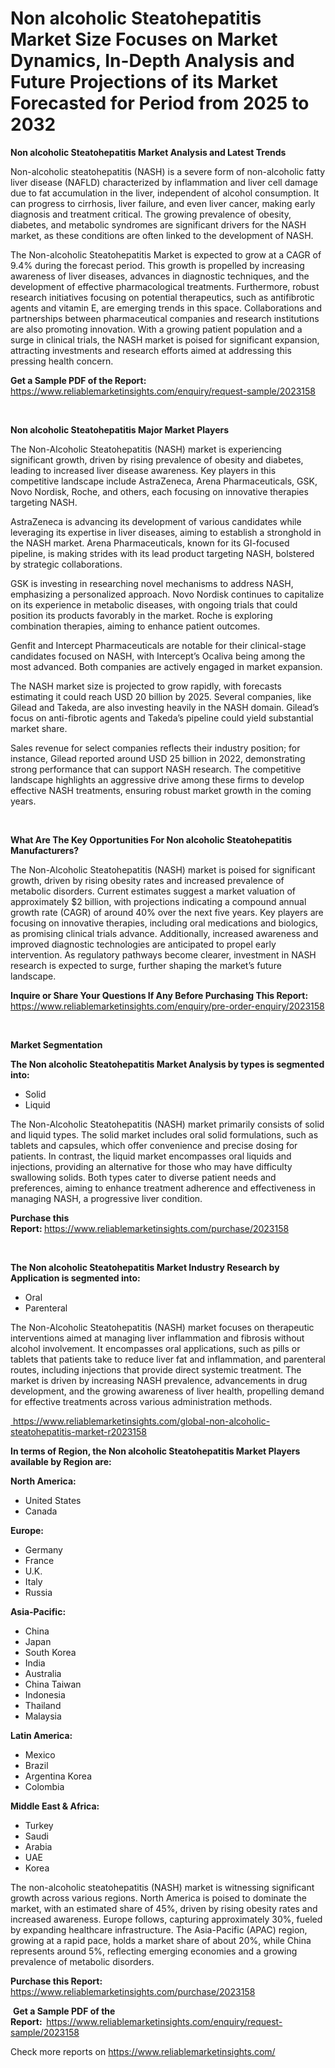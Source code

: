 <p><h1>Non alcoholic Steatohepatitis Market Size Focuses on Market Dynamics, In-Depth Analysis and Future Projections of its Market Forecasted for Period from 2025 to 2032</h1></p><p><strong>Non alcoholic Steatohepatitis Market Analysis and Latest Trends</strong></p>
<p><p>Non-alcoholic steatohepatitis (NASH) is a severe form of non-alcoholic fatty liver disease (NAFLD) characterized by inflammation and liver cell damage due to fat accumulation in the liver, independent of alcohol consumption. It can progress to cirrhosis, liver failure, and even liver cancer, making early diagnosis and treatment critical. The growing prevalence of obesity, diabetes, and metabolic syndromes are significant drivers for the NASH market, as these conditions are often linked to the development of NASH.</p><p>The Non-alcoholic Steatohepatitis Market is expected to grow at a CAGR of 9.4% during the forecast period. This growth is propelled by increasing awareness of liver diseases, advances in diagnostic techniques, and the development of effective pharmacological treatments. Furthermore, robust research initiatives focusing on potential therapeutics, such as antifibrotic agents and vitamin E, are emerging trends in this space. Collaborations and partnerships between pharmaceutical companies and research institutions are also promoting innovation. With a growing patient population and a surge in clinical trials, the NASH market is poised for significant expansion, attracting investments and research efforts aimed at addressing this pressing health concern.</p></p>
<p><strong>Get a Sample PDF of the Report:&nbsp;</strong> <a href="https://www.reliablemarketinsights.com/enquiry/request-sample/2023158?utm_campaign=1894&utm_medium=2&utm_source=Github&utm_content=ia&utm_term=04032025&utm_id=non-alcoholic-steatohepatitis">https://www.reliablemarketinsights.com/enquiry/request-sample/2023158</a></p>
<p>&nbsp;</p>
<p><strong>Non alcoholic Steatohepatitis Major Market Players</strong></p>
<p><p>The Non-Alcoholic Steatohepatitis (NASH) market is experiencing significant growth, driven by rising prevalence of obesity and diabetes, leading to increased liver disease awareness. Key players in this competitive landscape include AstraZeneca, Arena Pharmaceuticals, GSK, Novo Nordisk, Roche, and others, each focusing on innovative therapies targeting NASH.</p><p>AstraZeneca is advancing its development of various candidates while leveraging its expertise in liver diseases, aiming to establish a stronghold in the NASH market. Arena Pharmaceuticals, known for its GI-focused pipeline, is making strides with its lead product targeting NASH, bolstered by strategic collaborations.</p><p>GSK is investing in researching novel mechanisms to address NASH, emphasizing a personalized approach. Novo Nordisk continues to capitalize on its experience in metabolic diseases, with ongoing trials that could position its products favorably in the market. Roche is exploring combination therapies, aiming to enhance patient outcomes.</p><p>Genfit and Intercept Pharmaceuticals are notable for their clinical-stage candidates focused on NASH, with Intercept’s Ocaliva being among the most advanced. Both companies are actively engaged in market expansion.</p><p>The NASH market size is projected to grow rapidly, with forecasts estimating it could reach USD 20 billion by 2025. Several companies, like Gilead and Takeda, are also investing heavily in the NASH domain. Gilead’s focus on anti-fibrotic agents and Takeda’s pipeline could yield substantial market share.</p><p>Sales revenue for select companies reflects their industry position; for instance, Gilead reported around USD 25 billion in 2022, demonstrating strong performance that can support NASH research. The competitive landscape highlights an aggressive drive among these firms to develop effective NASH treatments, ensuring robust market growth in the coming years.</p></p>
<p>&nbsp;</p>
<p><strong>What Are The Key Opportunities For Non alcoholic Steatohepatitis Manufacturers?</strong></p>
<p><p>The Non-Alcoholic Steatohepatitis (NASH) market is poised for significant growth, driven by rising obesity rates and increased prevalence of metabolic disorders. Current estimates suggest a market valuation of approximately $2 billion, with projections indicating a compound annual growth rate (CAGR) of around 40% over the next five years. Key players are focusing on innovative therapies, including oral medications and biologics, as promising clinical trials advance. Additionally, increased awareness and improved diagnostic technologies are anticipated to propel early intervention. As regulatory pathways become clearer, investment in NASH research is expected to surge, further shaping the market’s future landscape.</p></p>
<p><strong>Inquire or Share Your Questions If Any Before Purchasing This Report:</strong> <a href="https://www.reliablemarketinsights.com/enquiry/pre-order-enquiry/2023158?utm_campaign=1894&utm_medium=2&utm_source=Github&utm_content=ia&utm_term=04032025&utm_id=non-alcoholic-steatohepatitis">https://www.reliablemarketinsights.com/enquiry/pre-order-enquiry/2023158</a></p>
<p>&nbsp;</p>
<p><strong>Market Segmentation</strong></p>
<p><strong>The Non alcoholic Steatohepatitis Market Analysis by types is segmented into:</strong></p>
<p><ul><li>Solid</li><li>Liquid</li></ul></p>
<p><p>The Non-Alcoholic Steatohepatitis (NASH) market primarily consists of solid and liquid types. The solid market includes oral solid formulations, such as tablets and capsules, which offer convenience and precise dosing for patients. In contrast, the liquid market encompasses oral liquids and injections, providing an alternative for those who may have difficulty swallowing solids. Both types cater to diverse patient needs and preferences, aiming to enhance treatment adherence and effectiveness in managing NASH, a progressive liver condition.</p></p>
<p><strong>Purchase this Report:&nbsp;</strong><a href="https://www.reliablemarketinsights.com/purchase/2023158?utm_campaign=1894&utm_medium=2&utm_source=Github&utm_content=ia&utm_term=04032025&utm_id=non-alcoholic-steatohepatitis">https://www.reliablemarketinsights.com/purchase/2023158</a></p>
<p>&nbsp;</p>
<p><strong>The Non alcoholic Steatohepatitis Market Industry Research by Application is segmented into:</strong></p>
<p><ul><li>Oral</li><li>Parenteral</li></ul></p>
<p><p>The Non-Alcoholic Steatohepatitis (NASH) market focuses on therapeutic interventions aimed at managing liver inflammation and fibrosis without alcohol involvement. It encompasses oral applications, such as pills or tablets that patients take to reduce liver fat and inflammation, and parenteral routes, including injections that provide direct systemic treatment. The market is driven by increasing NASH prevalence, advancements in drug development, and the growing awareness of liver health, propelling demand for effective treatments across various administration methods.</p></p>
<p><a href="https://www.reliablemarketinsights.com/global-non-alcoholic-steatohepatitis-market-r2023158?utm_campaign=1894&utm_medium=2&utm_source=Github&utm_content=ia&utm_term=04032025&utm_id=non-alcoholic-steatohepatitis">&nbsp;https://www.reliablemarketinsights.com/global-non-alcoholic-steatohepatitis-market-r2023158</a></p>
<p><strong>In terms of Region, the Non alcoholic Steatohepatitis Market Players available by Region are:</strong></p>
<p>
    <p> <strong> North America: </strong>
        <ul>
            <li>United States</li>
            <li>Canada</li>
        </ul>
        </p> 
    <p> <strong> Europe: </strong>
        <ul>
            <li>Germany</li>
            <li>France</li>
            <li>U.K.</li>
            <li>Italy</li>
            <li>Russia</li>
        </ul>
        </p> 
    <p> <strong> Asia-Pacific: </strong>
        <ul>
            <li>China</li>
            <li>Japan</li>
            <li>South Korea</li>
            <li>India</li>
            <li>Australia</li>
            <li>China Taiwan</li>
            <li>Indonesia</li>
            <li>Thailand</li>
            <li>Malaysia</li>
        </ul>
        </p> 
    <p> <strong> Latin America: </strong>
        <ul>
            <li>Mexico</li>
            <li>Brazil</li>
            <li>Argentina Korea</li>
            <li>Colombia</li>
        </ul>
        </p> 
    <p> <strong> Middle East & Africa: </strong>
        <ul>
            <li>Turkey</li>
            <li>Saudi</li>
            <li>Arabia</li>
            <li>UAE</li>
            <li>Korea</li>
        </ul>
    </p>
    </p>
<p><p>The non-alcoholic steatohepatitis (NASH) market is witnessing significant growth across various regions. North America is poised to dominate the market, with an estimated share of 45%, driven by rising obesity rates and increased awareness. Europe follows, capturing approximately 30%, fueled by expanding healthcare infrastructure. The Asia-Pacific (APAC) region, growing at a rapid pace, holds a market share of about 20%, while China represents around 5%, reflecting emerging economies and a growing prevalence of metabolic disorders.</p></p>
<p><strong>Purchase this Report: </strong><a href="https://www.reliablemarketinsights.com/purchase/2023158?utm_campaign=1894&utm_medium=2&utm_source=Github&utm_content=ia&utm_term=04032025&utm_id=non-alcoholic-steatohepatitis">https://www.reliablemarketinsights.com/purchase/2023158</a></p>
<p>&nbsp;<strong>Get a Sample PDF of the Report:&nbsp;&nbsp;</strong><a href="https://www.reliablemarketinsights.com/enquiry/request-sample/2023158?utm_campaign=1894&utm_medium=2&utm_source=Github&utm_content=ia&utm_term=04032025&utm_id=non-alcoholic-steatohepatitis">https://www.reliablemarketinsights.com/enquiry/request-sample/2023158</a></p>
<p><strong></strong></p>
<p>Check more reports on <a href="https://www.reliablemarketinsights.com/?utm_campaign=1894&utm_medium=2&utm_source=Github&utm_content=ia&utm_term=04032025&utm_id=non-alcoholic-steatohepatitis">https://www.reliablemarketinsights.com/</a></p>